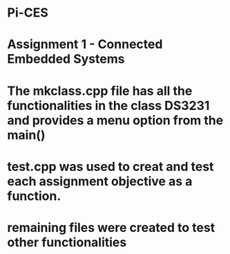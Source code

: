 
# Pi-CES

# Assignment 1 - Connected Embedded Systems

# The mkclass.cpp file has all the functionalities in the class DS3231 and provides a menu option from the main()

# test.cpp was used to creat and  test each assignment  objective as a function.
# remaining files were created to test other functionalities
